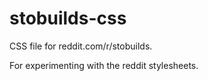 # stobuilds-css
CSS file for reddit.com/r/stobuilds.

For experimenting with the reddit stylesheets.
